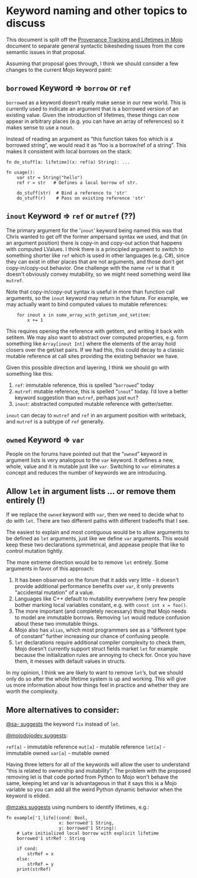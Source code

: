 # Keyword naming and other topics to discuss

This document is split off the [Provenance Tracking and Lifetimes in
Mojo](lifetimes-and-provenance.md) document to separate general syntactic
bikesheding issues from the core semantic issues in that proposal.

Assuming that proposal goes through, I think we should consider a few changes to
the current Mojo keyword paint:

## `borrowed` Keyword => `borrow` or `ref`

`borrowed` as a keyword doesn’t really make sense in our new world.  This is currently used to indicate an argument that is a borrowed version of an existing value.  Given the introduction of lifetimes, these things can now appear in arbitrary places (e.g. you can have an array of references) so it makes sense to use a noun.

Instead of reading an argument as “this function takes foo which is a borrowed string”, we would read it as “foo is a borrow/ref of a string”.  This makes it consistent with local borrows on the stack:

```mojo
fn do_stuff[a: lifetime](x: ref(a) String): ...

fn usage():
    var str = String("hello")
    ref r = str   # Defines a local borrow of str.

    do_stuff(str)  # Bind a reference to 'str'
    do_stuff(r)    # Pass on existing reference 'str'
```

## `inout` Keyword => `ref` or `mutref` (??)

The primary argument for the ‘`inout`’ keyword being named this was that Chris
wanted to get off the former ampersand syntax we used, and that (in an argument
position) there is copy-in and copy-out action that happens with computed
LValues.  I think there is a principled argument to switch to something shorter
like `ref` which is used in other languages (e.g. C#), since they can exist in
other places that are not arguments, and those don’t get copy-in/copy-out
behavior.  One challenge with the name `ref` is that it doesn't obviously
convey mutability, so we might need something weird like `mutref`.

Note that copy-in/copy-out syntax is useful in more than function call
arguments, so the `inout` keyword may return in the future.  For example, we may
actually want to bind computed values to mutable references:

```mojo
	for inout x in some_array_with_getitem_and_setitem:
		x += 1
```

This requires opening the reference with getitem, and writing it back with
setitem. We may also want to abstract over computed properties, e.g. form
something like `Array[inout Int]` where the elements of the array hold closers
over the get/set pairs.  If we had this, this could decay to a classic mutable
reference at call sites providing the existing behavior we have.

Given this possible direction and layering, I think we should go with something
like this:

1. `ref`: immutable reference, this is spelled “`borrowed`” today
2. `mutref`: mutable reference, this is spelled “`inout`” today. I’d love a better keyword suggestion than `mutref`, perhaps just `mut`?
3. `inout`: abstracted computed mutable reference with getter/setter.

`inout` can decay to `mutref` and `ref` in an argument position with writeback,
and `mutref` is a subtype of `ref` generally.

## `owned` Keyword => `var`

People on the forums have pointed out that the “`owned`” keyword in argument lists is very analogous to the `var` keyword.  It defines a new, whole, value and it is mutable just like `var`.  Switching to `var` eliminates a concept and reduces the number of keywords we are introducing.

## Allow `let` in argument lists ... or remove them entirely (!)

If we replace the `owned` keyword with `var`, then we need to decide what to do
with `let`.  There are two different paths with different tradeoffs that I see.

The easiest to explain and most contiguous would be to allow arguments to be
defined as `let` arguments, just like we define `var` arguments.  This would
keep these two declarations symmetrical, and appease people that like to control
mutation tightly.

The more extreme direction would be to remove `let` entirely.  Some arguments
in favor of this approach:

1. It has been observed on the forum that it adds very little - it doesn't
   provide additional performance benefits over `var`, it only prevents
   "accidental mutation" of a value.
2. Languages like C++ default to mutability everywhere (very few people bother
   marking local variables constant, e.g. with `const int x = foo()`.
3. The more important (and completely necessary) thing that Mojo needs to model
   are immutable borrows.  Removing `let` would reduce confusion about these two
   immutable things.
4. Mojo also has `alias`, which most programmers see as a “different type of
   constant” further increasing our chance of confusing people.
5. `let` declarations require additional compiler complexity to check them, Mojo
   doesn’t currently support struct fields market `let` for example because the
   initialization rules are annoying to check for.  Once you have them, it
   messes with default values in structs.

In my opinion, I think we are likely to want to remove `let`’s, but we should
only do so after the whole lifetime system is up and working.  This will give us
more information about how things feel in practice and whether they are worth
the complexity.

## More alternatives to consider:

[@sa- suggests](https://github.com/modularml/mojo/discussions/338#discussioncomment-6104926) the keyword `fix` instead of `let`.

[@mojodojodev suggests](https://github.com/modularml/mojo/discussions/338#discussioncomment-6105688):

`ref[a]` - immutable reference
`mut[a]` - mutable reference
`let[a]` - immutable owned
`var[a]` - mutable owned

Having three letters for all of the keywords will allow the user to understand
"this is related to ownership and mutability". The problem with the proposed removing let is that code ported from Python to Mojo won't behave the same, keeping let and var is advantageous in that it says this is a Mojo variable so you can add all the weird Python dynamic behavior when the keyword is elided.

[@mzaks suggests](https://github.com/modularml/mojo/discussions/338#discussioncomment-6134220) using numbers to identify lifetimes, e.g.:

```
fn example['1_life](cond: Bool,
                    x: borrowed'1 String,
                    y: borrowed'1 String):
    # Late initialized local borrow with explicit lifetime
    borrowed'1 strRef : String

    if cond:
        strRef = x
    else:
      	strRef = y
    print(strRef)
```
